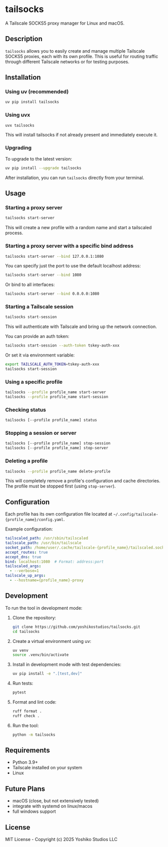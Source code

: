 # tailsocks

A Tailscale SOCKS5 proxy manager for Linux and macOS.

## Description

`tailsocks` allows you to easily create and manage multiple Tailscale SOCKS5 proxies, each with its own profile. This is useful for routing traffic through different Tailscale networks or for testing purposes.

## Installation

### Using uv (recommended)

```bash
uv pip install tailsocks
```

### Using uvx

```bash
uvx tailsocks
```
This will install tailsocks if not already present and immediately execute it.

### Upgrading

To upgrade to the latest version:

```bash
uv pip install --upgrade tailsocks
```


After installation, you can run `tailsocks` directly from your terminal.

## Usage

### Starting a proxy server

```bash
tailsocks start-server
```

This will create a new profile with a random name and start a tailscaled process.

### Starting a proxy server with a specific bind address

```bash
tailsocks start-server --bind 127.0.0.1:1080
```

You can specify just the port to use the default localhost address:

```bash
tailsocks start-server --bind 1080
```

Or bind to all interfaces:

```bash
tailsocks start-server --bind 0.0.0.0:1080
```

### Starting a Tailscale session

```bash
tailsocks start-session
```

This will authenticate with Tailscale and bring up the network connection.

You can provide an auth token:

```bash
tailsocks start-session --auth-token tskey-auth-xxx
```

Or set it via environment variable:

```bash
export TAILSCALE_AUTH_TOKEN=tskey-auth-xxx
tailsocks start-session
```

### Using a specific profile

```bash
tailsocks --profile profile_name start-server
tailsocks --profile profile_name start-session
```

### Checking status

```bash
tailsocks [--profile profile_name] status
```

### Stopping a session or server

```bash
tailsocks [--profile profile_name] stop-session
tailsocks [--profile profile_name] stop-server
```

### Deleting a profile

```bash
tailsocks --profile profile_name delete-profile
```

This will completely remove a profile's configuration and cache directories. The profile must be stopped first (using `stop-server`).

## Configuration

Each profile has its own configuration file located at `~/.config/tailscale-{profile_name}/config.yaml`.

Example configuration:

```yaml
tailscaled_path: /usr/sbin/tailscaled
tailscale_path: /usr/bin/tailscale
socket_path: /home/user/.cache/tailscale-{profile_name}/tailscaled.sock
accept_routes: true
accept_dns: true
bind: localhost:1080  # Format: address:port
tailscaled_args:
  - --verbose=1
tailscale_up_args:
  - --hostname={profile_name}-proxy
```

## Development

To run the tool in development mode:

1. Clone the repository:
   ```bash
   git clone https://github.com/yoshikostudios/tailsocks.git
   cd tailsocks
   ```

2. Create a virtual environment using uv:
   ```bash
   uv venv
   source .venv/bin/activate
   ```

3. Install in development mode with test dependencies:
   ```bash
   uv pip install -e ".[test,dev]"
   ```

4. Run tests:
   ```bash
   pytest
   ```

5. Format and lint code:
   ```bash
   ruff format .
   ruff check .
   ```

6. Run the tool:
   ```bash
   python -m tailsocks
   ```

## Requirements

- Python 3.9+
- Tailscale installed on your system
- Linux

## Future Plans

 - macOS (close, but not extensively tested)
 - integrate with systemd on linux/macos
 - full windows support 

## License

MIT License - Copyright (c) 2025 Yoshiko Studios LLC
